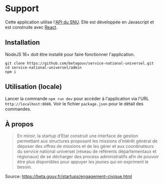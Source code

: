 # Support

Cette application utilise l'[API du SNU](https://github.com/betagouv/service-national-universel/tree/master/api). Elle est développée en Javascript et est construite avec [React](https://reactjs.org/).

## Installation

NodeJS 16+ doit être installé pour faire fonctionner l'application.

```
git clone https://github.com/betagouv/service-national-universel.git
cd service-national-universel/admin
npm i
```

## Utilisation (locale)

Lancer la commande `npm run dev` pour accéder à l'application via l'URL `http://localhost:8086`. Voir le fichier `package.json` pour le détail des commandes.

## À propos

> En miroir, la startup d’Etat construit une interface de gestion permettant aux structures proposant les missions d’intérêt général de déposer des offres de missions et de les gérer et aux coordinateurs du service national universel (réseau de référents départementaux et régionaux) de se décharger des process administratifs afin de pouvoir être plus disponibles pour appuyer les jeunes qui en expriment le besoin.

Source: https://beta.gouv.fr/startups/engagement-civique.html
